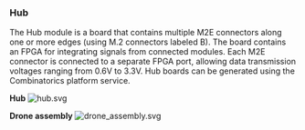 ### Hub

The Hub module is a board that contains multiple M2E connectors along one or more edges (using M.2 connectors
labeled B). The board contains an FPGA for integrating signals from connected modules. Each M2E connector is connected
to a separate FPGA port, allowing data transmission voltages ranging from 0.6V to 3.3V. Hub boards can be generated
using the Combinatorics platform service.

**Hub**
![hub.svg](./content/images/combinatorics/drone-hub.JPG)

**Drone assembly**
![drone_assembly.svg](./content/images/combinatorics/drone_assembly.JPG)

